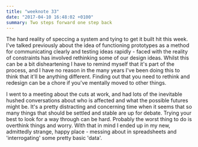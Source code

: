 ```yaml
---
title: "weeknote 33"
date: "2017-04-10 16:48:02 +0100"
summary: Two steps forward one step back
---
```


The hard reality of speccing a system and tying to get it built hit this week. I've talked previously about the idea of functioning prototypes as a method for communicating clearly and testing ideas rapidly - faced with the reality of constraints has involved rethinking some of our design ideas. Whilst this can be a bit disheartening I have to remind myself that it's part of the process, and I have no reason in the many years I've been doing this to think that it'll be anything different. Finding out that you need to rethink and redesign can be a chore if you've mentally moved to other things.

I went to a meeting about the cuts at work, and had lots of the inevitable hushed conversations about who is affected and what the possible futures might be. It's a pretty distracting and concerning time when it seems that so many things that should be settled and stable are up for debate. Trying your best to look for a way through can be hard. Probably the worst thing to do is overthink things and worry. With that in mind I ended up in my new, admittedly strange, happy place - messing about in spreadsheets and 'interrogating' some pretty basic 'data'.
